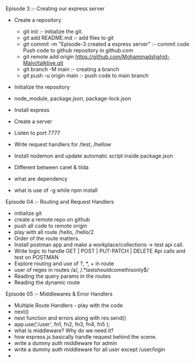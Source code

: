 Episode 3 :- Creating our express server

- Create a repository
    - git init :- initialize the git.
    - git add README.md :- add files to git
    - git commit -m "Episode-3 created a express server" :- commit code
        Push code to github repository in github.com
    - git remote add origin https://github.com/Mohammadshahid-Malvi/talktive.git
    - git branch -M main :- creating a branch
    - git push -u origin main :- push code to main branch

- Initialize the repository
- node_module, package.json, package-lock.json
- Install express
- Create a server
- Listen to port 7777
- Write request handlers for /test, /hellow
- Install nodemon and update automatic script inside package.json
- Different between caret & tilda
- what are dependency
- what is use of -g while npm install

Episode 04 :- Routing and Request Handlers

- initialize git
- create a remote repo on github
- push all code to remote origin
- play with all route /hello, /hello/2
- Order of the route matters.
- Install postman app and make a workplace/collections -> test api call.
- Write logic to handle GET | POST | PUT-PATCH | DELETE Api calls and test on POSTMAN
- Explore routing and use of ?, *, + in route 
- user of regex in routes /a/, /.*lastshouldcomethisonly$/
- Reading the query params in the routes
- Reading the dynamic route

Episode 05 :- Middlewares & Error Handlers

- Multiple Route Handlers - play with the code
- next()
- next function and errors along with res.send()
- app.use('/user', fn1, fn2, fn3, fn4, fn5 );
- what is middleware? Why do we need it?
- how express.js basically handle request behind the scene.
- write a dummy auth middleware for admin
- write a dummy auth middleware for all user except /user/login
- 